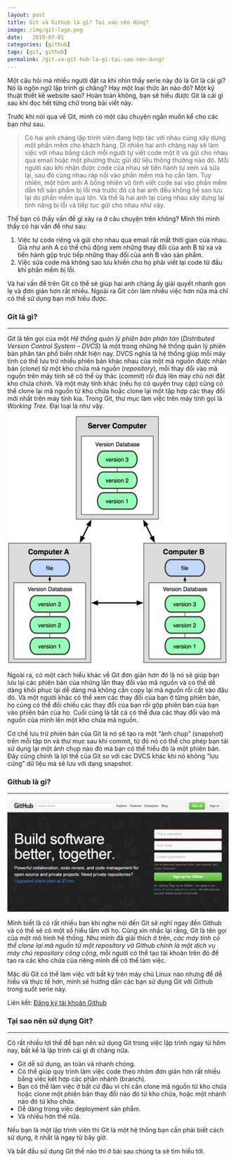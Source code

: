 ```yaml
---
layout: post
title: Git và Github là gì? Tại sao nên dùng?
image: /img/git-logo.png
date:   2018-07-01
categories: [github]
tags: [git, github]
permalink: /git-va-git-hub-la-gi-tai-sao-nen-dung/
---
```


Một câu hỏi mà nhiều người đặt ra khi nhìn thấy serie này đó là Git là cái gì? Nó là ngôn ngữ lập trình gì chăng? Hay một loại thức ăn nào đó? Một kỹ thuật thiết kế website sao? Hoàn toàn không, bạn sẽ hiểu được Git là cái gì sau khi đọc hết từng chữ trong bài viết này.

Trước khi nói qua về Git, mình có một câu chuyện ngắn muốn kể cho các bạn như sau.

> Có hai anh chàng lập trình viên đang hợp tác với nhau cùng xây dựng một phần mềm cho khách hàng. Dĩ nhiên hai anh chàng này sẽ làm việc với nhau bằng cách mỗi người tự viết code một ít và gửi cho nhau qua email hoặc một phương thức gửi dữ liệu thông thường nào đó. Mỗi người sau khi nhận được code của nhau sẽ tiến hành tự xem và sửa lại, sau đó cùng nhau ráp nối vào phần mềm mà họ cần làm. Tuy nhiên, một hôm anh A bỗng nhiên vô tình viết code sai vào phần mềm dẫn tới sản phẩm bị lỗi mà trước đó cả hai anh đều không hề sao lưu lại do phần mềm quá lớn. Và thế là hai anh lại cùng nhau xây dựng lại tính năng bị lỗi và tiếp tục gửi cho nhau như vậy.

Thế bạn có thấy vấn đề gì xảy ra ở câu chuyện trên không? Mình thì mình thấy có hai vấn đề như sau:

1. Việc tự code riêng và gửi cho nhau qua email rất mất thời gian của nhau. Giá như anh A có thể chủ động xem những thay đổi của anh B từ xa và tiến hành gộp trực tiếp những thay đổi của anh B vào sản phẩm.
2. Việc sửa code mà không sao lưu khiến cho họ phải viết lại code từ đầu khi phần mềm bị lỗi.

Và hai vấn đề trên Git có thể sẽ giúp hai anh chàng ấy giải quyết nhanh gọn lẹ và đơn giản hơn rất nhiều. Ngoài ra Git còn làm nhiều việc hơn nữa mà chỉ có thể sử dụng bạn mới hiểu được.

### Git là gì?
---
*Git* là tên gọi của một *Hệ thống quản lý phiên bản phân tán* (_Distributed Version Control System – DVCS_) là một trong những hệ thống quản lý phiên bản phân tán phổ biến nhất hiện nay. DVCS nghĩa là hệ thống giúp mỗi máy tính có thể lưu trữ nhiều phiên bản khác nhau của một mã nguồn được nhân bản (_clone_) từ một kho chứa mã nguồn (_repository_), mỗi thay đổi vào mã nguồn trên máy tính sẽ có thể ủy thác (_commit_) rồi đưa lên máy chủ nơi đặt kho chứa chính. Và một máy tính khác (nếu họ có quyền truy cập) cũng có thể clone lại mã nguồn từ kho chứa hoặc clone lại một tập hợp các thay đổi mới nhất trên máy tính kia. Trong Git, thư mục làm việc trên máy tính gọi là *Working Tree*. Đại loại là như vậy.

![Mô hình hoạt động DVCS](/img/xtapo-dvcs.png)

Ngoài ra, có một cách hiểu khác về Git đơn giản hơn đó là nó sẽ giúp bạn lưu lại các phiên bản của những lần thay đổi vào mã nguồn và có thể dễ dàng khôi phục lại dễ dàng mà không cần copy lại mã nguồn rồi cất vào đâu đó. Và một người khác có thể xem các thay đổi của bạn ở từng phiên bản,  họ cũng có thể đối chiếu các thay đổi của bạn rồi gộp phiên bản của bạn vào phiên bản của họ. Cuối cùng là tất cả có thể đưa các thay đổi vào mã nguồn của mình lên một kho chứa mã nguồn.

Cơ chế lưu trữ phiên bản của Git là nó sẽ tạo ra một “ảnh chụp” (snapshot) trên mỗi tập tin và thư mục sau khi commit, từ đó nó có thể cho phép bạn tái sử dụng lại một ảnh chụp nào đó mà bạn có thể hiểu đó là một phiên bản. Đây cũng chính là lợi thế của Git so với các DVCS khác khi nó không “lưu cứng” dữ liệu mà sẽ lưu với dạng snapshot.

### Github là gì?
---
![Github là một dịch vụ máy chủ Repository](/img/github-home.png)

Mình biết là có rất nhiều bạn khi nghe nói đến Git sẽ nghĩ ngay đến Github và có thể sẽ có một số hiểu lầm với họ. Cũng xin nhắc lại rằng, Git là tên gọi của một mô hình hệ thống. Như mình đã giải thích ở trên, *các máy tính có thể clone lại mã nguồn từ một repository và Github chính là một dịch vụ máy chủ repository công cộng*, mỗi người có thể tạo tài khoản trên đó để tạo ra các kho chứa của riêng mình để có thể làm việc.

Mặc dù Git có thể làm việc với bất kỳ trên máy chủ Linux nào nhưng để dễ hiểu và thực tế hơn, mình sẽ hướng dẫn các bạn sử dụng Git với Github trong suốt serie này.

Liên kết: [Đăng ký tài khoản Github](https://github.com/join)

### Tại sao nên sử dụng Git?
---
Có rất nhiều lợi thế để bạn nên sử dụng Git trong việc lập trình ngay từ hôm nay, bất kể là lập trình cái gì đi chăng nữa.

* Git dễ sử dụng, an toàn và nhanh chóng.
* Có thể giúp quy trình làm việc code theo nhóm đơn giản hơn rất nhiều bằng việc kết hợp các phân nhánh (branch).
* Bạn có thể làm việc ở bất cứ đâu vì chỉ cần clone mã nguồn từ kho chứa hoặc clone một phiên bản thay đổi nào đó từ kho chứa, hoặc một nhánh nào đó từ kho chứa.
* Dễ dàng trong việc deployment sản phẩm.
* Và nhiều hơn thế nữa.

Nếu bạn là một lập trình viên thì Git là một hệ thống bạn cần phải biết cách sử dụng, ít nhất là ngay từ bây giờ.

Và bắt đầu sử dụng Git thế nào thì ở bài sau chúng ta sẽ tìm hiểu tới.